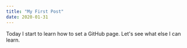 ```yaml
---
title: "My First Post"
date: 2020-01-31
---
```

Today I start to learn how to set a GitHub page. Let's see what else I can learn.
